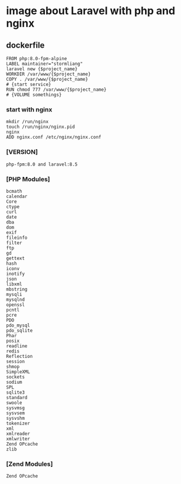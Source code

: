 # image about Laravel with php and nginx

## dockerfile
    FROM php:8.0-fpm-alpine
    LABEL maintainer="stormliang"
    laravel new {$project_name}
    WORKDIR /var/www/{$project_name}
    COPY . /var/www/{$project_name}
    # {start service}
    RUN chmod 777 /var/www/{$project_name}
    # {VOLUME somethings}

### start with nginx
    mkdir /run/nginx
    touch /run/nginx/nginx.pid
    nginx
    ADD nginx.conf /etc/nginx/nginx.conf
### [VERSION]
    php-fpm:8.0 and laravel:8.5

### [PHP Modules]
    bcmath
    calendar
    Core
    ctype
    curl
    date
    dba
    dom
    exif
    fileinfo
    filter
    ftp
    gd
    gettext
    hash
    iconv
    inotify
    json
    libxml
    mbstring
    mysqli
    mysqlnd
    openssl
    pcntl
    pcre
    PDO
    pdo_mysql
    pdo_sqlite
    Phar
    posix
    readline
    redis
    Reflection
    session
    shmop
    SimpleXML
    sockets
    sodium
    SPL
    sqlite3
    standard
    swoole
    sysvmsg
    sysvsem
    sysvshm
    tokenizer
    xml
    xmlreader
    xmlwriter
    Zend OPcache
    zlib

### [Zend Modules]
    Zend OPcache